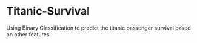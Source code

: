 # Titanic-Survival
Using Binary Classification to predict the titanic passenger survival based on other features
